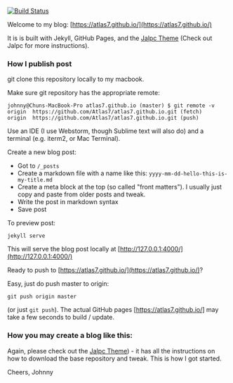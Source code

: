 [![Build Status](https://travis-ci.org/Atlas7/atlas7.github.io.svg?branch=master)](https://travis-ci.org/Atlas7/atlas7.github.io)

Welcome to my blog: [https://atlas7.github.io/](https://atlas7.github.io/)

It is is built with Jekyll, GitHub Pages, and the [Jalpc Theme](https://github.com/jarrekk/Jalpc)
(Check out Jalpc for more instructions).

### How I publish post

git clone this repository locally to my macbook.

Make sure git repository has the appropriate remote:

```
johnny@Chuns-MacBook-Pro atlas7.github.io (master) $ git remote -v
origin  https://github.com/Atlas7/atlas7.github.io.git (fetch)
origin  https://github.com/Atlas7/atlas7.github.io.git (push)
```

Use an IDE (I use Webstorm, though Sublime text will also do) and a terminal (e.g. iterm2, or Mac Terminal).

Create a new blog post:

- Got to `/_posts`
- Create a markdown file with a name like this: `yyyy-mm-dd-hello-this-is-my-title.md`
- Create a meta block at the top (so called "front matters"). I usually just copy and paste from older posts and tweak.
- Write the post in markdown syntax
- Save post

To preview post:

```
jekyll serve
```

This will serve the blog post locally at [http://127.0.0.1:4000/](http://127.0.0.1:4000/)

Ready to push to [https://atlas7.github.io/](https://atlas7.github.io/)?

Easy, just do push master to origin:

```
git push origin master
```

(or just `git push`). The actual GitHub pages [https://atlas7.github.io/] may take a few seconds to build / update.

### How you may create a blog like this:

Again, please check out the [Jalpc Theme](https://github.com/jarrekk/Jalpc)) - it has all the instructions
on how to download the base repository and tweak. This is how I got started.

Cheers,
Johnny
